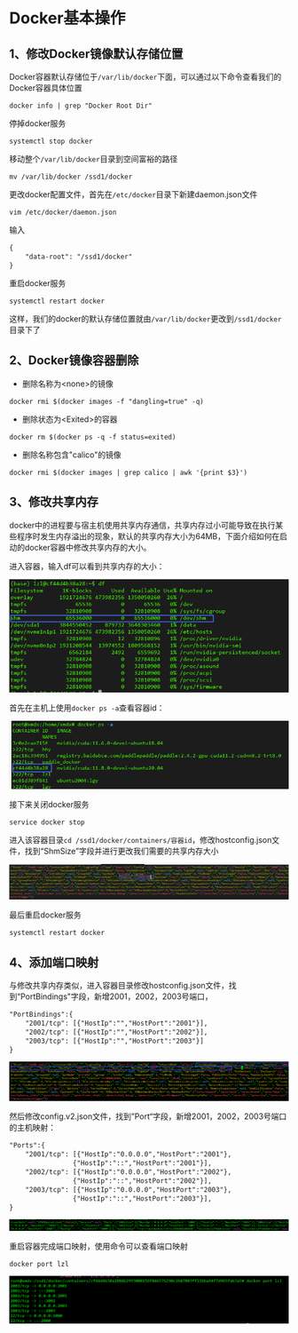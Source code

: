 # Docker基本操作

## 1、修改Docker镜像默认存储位置

Docker容器默认存储位于`/var/lib/docker`下面，可以通过以下命令查看我们的Docker容器具体位置

```
docker info | grep "Docker Root Dir"
```

停掉docker服务

```
systemctl stop docker
```

移动整个`/var/lib/docker`目录到空间富裕的路径

```
mv /var/lib/docker /ssd1/docker
```

更改docker配置文件，首先在`/etc/docker`目录下新建daemon.json文件

```
vim /etc/docker/daemon.json
```

输入

```
{
    "data-root": "/ssd1/docker"
}
```

重启docker服务

```
systemctl restart docker
```

这样，我们的docker的默认存储位置就由`/var/lib/docker`更改到`/ssd1/docker`目录下了

## 2、Docker镜像容器删除

- 删除名称为\<none>的镜像

```
docker rmi $(docker images -f "dangling=true" -q)
```

- 删除状态为\<Exited>的容器

```
docker rm $(docker ps -q -f status=exited)
```

- 删除名称包含"calico"的镜像

```
docker rmi $(docker images | grep calico | awk '{print $3}')
```

## 3、修改共享内存

​	docker中的进程要与宿主机使用共享内存通信，共享内存过小可能导致在执行某些程序时发生内存溢出的现象，默认的共享内存大小为64MB，下面介绍如何在启动的docker容器中修改共享内存的大小。

进入容器，输入df可以看到共享内存的大小：

![](../figs.assets/image-20230510133912899.png)

首先在主机上使用`docker ps -a`查看容器id：

![](../figs.assets/image-20230510134044004.png)

接下来关闭docker服务

```
service docker stop
```

进入该容器目录`cd /ssd1/docker/containers/容器id`，修改hostconfig.json文件，找到“ShmSize”字段并进行更改我们需要的共享内存大小

![](../figs.assets/image-20230510134334049.png)

最后重启docker服务

```
systemctl restart docker
```

## 4、添加端口映射

​	与修改共享内存类似，进入容器目录修改hostconfig.json文件，找到“PortBindings"字段，新增2001，2002，2003号端口，

```
"PortBindings":{
	"2001/tcp": [{"HostIp":"","HostPort":"2001"}],
	"2002/tcp": [{"HostIp":"","HostPort":"2002"}],
	"2003/tcp": [{"HostIp":"","HostPort":"2003"}]
}

```

![](../figs.assets/image-20230524104312750.png)

​	然后修改config.v2.json文件，找到”Port“字段，新增2001，2002，2003号端口的主机映射：

```
"Ports":{
	"2001/tcp": [{"HostIp":"0.0.0.0","HostPort":"2001"},
				{"HostIp":"::","HostPort":"2001"}],
	"2002/tcp": [{"HostIp":"0.0.0.0","HostPort":"2002"},
				{"HostIp":"::","HostPort":"2002"}],
	"2003/tcp": [{"HostIp":"0.0.0.0","HostPort":"2003"},
				{"HostIp":"::","HostPort":"2003"}],
}
```

![](../figs.assets/image-20230524104818596.png)

重启容器完成端口映射，使用命令可以查看端口映射

```
docker port lzl
```

![](../figs.assets/image-20230524105100650.png)


